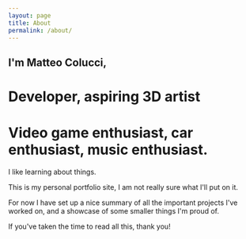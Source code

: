 ```yaml
---
layout: page
title: About
permalink: /about/
---
```


## I'm Matteo Colucci,
# Developer, aspiring 3D artist
# Video game enthusiast, car enthusiast, music enthusiast.

I like learning about things.

This is my personal portfolio site, I am not really sure what I'll put on it.

For now I have set up a nice summary of all the important projects I've worked on, and a showcase of some smaller things I'm proud of.

If you've taken the time to read all this, thank you!